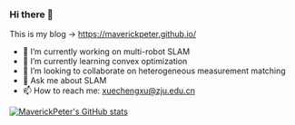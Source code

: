 ### Hi there 👋
This is my blog -> https://maverickpeter.github.io/

- 🔭 I’m currently working on multi-robot SLAM
- 🌱 I’m currently learning convex optimization
- 👯 I’m looking to collaborate on heterogeneous measurement matching
- 💬 Ask me about SLAM
- 📫 How to reach me: xuechengxu@zju.edu.cn

[![MaverickPeter's GitHub stats](https://github-readme-stats.vercel.app/api?username=MaverickPeter)](https://github.com/MaverickPeter/github-readme-stats)
